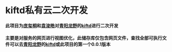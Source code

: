 # kiftd私有云二次开发
#### 此项目为[庞玺桐](https://pangxitong.github.io)和[袁浚皓](https://steveandkrepa.github.io)对[青阳龙野](https://github.com/KOHGYLW/kiftd)的[kiftd](https://github.com/KOHGYLW/kiftd)进行二次开发
#### 主要是对服务的网页进行视图优化，此储存库仅包含网页文件，查找全部可执行文件可以去[青阳龙野](https://github.com/KOHGYLW/kiftd)的[kiftd](https://github.com/KOHGYLW/kiftd)或此项目的第一个0.0.1版本
